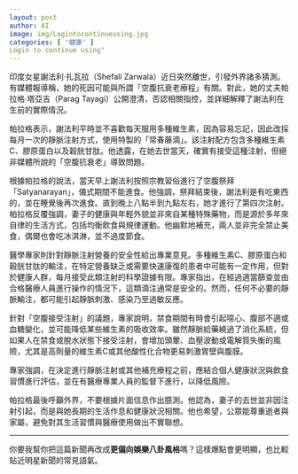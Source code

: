 ```yaml
---
layout: post
author: AI
image: img/Logintocontinueusing.jpg
categories: [ '健康' ]
Login to continue using"
---
```

印度女星謝法利·扎瓦拉（Shefali Zarwala）近日突然離世，引發外界諸多猜測。有媒體報導稱，她的死因可能與所謂「空腹抗衰老療程」有關。對此，她的丈夫帕拉格·塔亞吉（Parag Tayagi）公開澄清，否認相關指控，並詳細解釋了謝法利在生前的實際情況。  

帕拉格表示，謝法利平時並不喜歡每天服用多種維生素，因為容易忘記，因此改採每月一次的靜脈注射方式，使用特製的「常春藤滴」。該注射配方包含多種維生素C、膠原蛋白以及穀胱甘肽。他透露，在她去世當天，確實有接受這種注射，但絕非媒體所說的「空腹抗衰老」導致問題。  

根據帕拉格的說法，當天早上謝法利按照宗教習俗進行了空腹祭拜「Satyanarayan」，儀式期間不能進食。他強調，祭拜結束後，謝法利是有吃東西的，並在睡覺後再次進食。直到晚上八點半到九點左右，她才進行了第四次注射。帕拉格反覆強調，妻子的健康與年輕外貌並非來自某種特殊藥物，而是源於多年來自律的生活方式，包括均衡飲食與規律運動。他幽默地補充，兩人並非完全禁止美食，偶爾也會吃冰淇淋，並不過度節食。  

醫學專家則針對靜脈注射營養的安全性給出專業意見。多種維生素C、膠原蛋白和穀胱甘肽的輸注，在特定營養缺乏或需要快速康復的患者中可能有一定作用，但對於健康人群，每月接受此類注射的科學證據有限。專家指出，在經過適當篩查並由合格醫療人員進行操作的情況下，這類滴注通常是安全的。然而，任何不必要的靜脈輸注，都可能引起靜脈刺激、感染乃至過敏反應。  

針對「空腹接受注射」的議題，專家說明，禁食期間有時會引起噁心、腹部不適或血糖變化，並可能降低某些維生素的吸收效率。雖然靜脈給藥繞過了消化系統，但如果人在禁食或脫水狀態下接受注射，會增加頭暈、血壓波動或電解質失衡的風險，尤其是高劑量的維生素C或其他酸性化合物更易刺激胃壁與腹膜。  

專家強調，在決定進行靜脈注射或其他補充療程之前，應結合個人健康狀況與飲食習慣進行評估，並在有醫療專業人員的監督下進行，以降低風險。  

帕拉格最後呼籲外界，不要根據片面信息作出臆測。他認為，妻子的去世並非因注射引起，而是與她長期的生活作息和健康狀況相關。他也希望，公眾能尊重逝者與家屬，避免對其生活習慣與醫療使用做出不實聯想。  

---

你要我幫你把這篇新聞再改成**更偏向娛樂八卦風格**嗎？這樣爆點會更明顯，也比較貼近明星新聞的常見語氣。